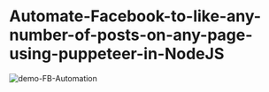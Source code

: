 # Automate-Facebook-to-like-any-number-of-posts-on-any-page-using-puppeteer-in-NodeJS


![demo-FB-Automation](https://user-images.githubusercontent.com/22445094/91477789-7f922000-e8bc-11ea-8c70-69617823a082.gif)
